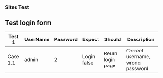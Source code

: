 ### Sites Test
## Test login form

Test 1 | UserName | Password | Expect | Should | Description |
--- | --- | --- | --- | --- | --- |
Case 1.1 | admin | 2 | Login false | Reurn login page | Correct username, wrong password |